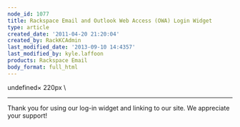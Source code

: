 ```yaml
---
node_id: 1077
title: Rackspace Email and Outlook Web Access (OWA) Login Widget
type: article
created_date: '2011-04-20 21:20:04'
created_by: RackKCAdmin
last_modified_date: '2013-09-10 14:4357'
last_modified_by: kyle.laffoon
products: Rackspace Email
body_format: full_html
---
```


undefined&times; 220px \

* * * * *

Thank you for using our log-in widget and linking to our site. We
appreciate your support!

